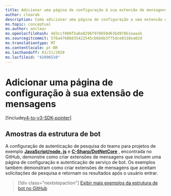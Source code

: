 ```yaml
---
title: Adicionar uma página de configuração à sua extensão de mensagens
author: clearab
description: Como adicionar uma página de configuração a uma extensão de mensagens
ms.topic: conceptual
ms.author: anclear
ms.openlocfilehash: 4d3ccf000f5a0a0296f970650d63bd978b1eaaa5
ms.sourcegitcommit: 576a4768b835422545cb6b6b3f75dce8318ea02d
ms.translationtype: MT
ms.contentlocale: pt-BR
ms.lasthandoff: 03/21/2020
ms.locfileid: "42896510"
---
```

# <a name="add-a-configuration-page-to-your-messaging-extension"></a>Adicionar uma página de configuração à sua extensão de mensagens

[!include[v4-to-v3-SDK-pointer](~/includes/v4-to-v3-pointer-me.md)]

## <a name="bot-framework-samples"></a>Amostras da estrutura de bot

A configuração de autenticação de pesquisa do teams para projetos de exemplo [**JavaScript/node. js**](https://github.com/microsoft/BotBuilder-Samples/tree/master/samples/javascript_nodejs/52.teams-messaging-extensions-search-auth-config) e [**C-Sharp/DotNetCore**](https://github.com/microsoft/BotBuilder-Samples/tree/master/samples/csharp_dotnetcore/52.teams-messaging-extensions-search-auth-config) , encontrada no GitHub, demonstre como criar extensões de mensagens que incluem uma página de configuração e autenticação de serviço de bot. Os exemplos também demonstram como criar extensões de mensagens que aceitam solicitações de pesquisa e retornam os resultados após o usuário entrar.

> [!div class="nextstepaction"]
> [Exibir mais exemplos da estrutura de bot no GitHub](https://github.com/microsoft/BotBuilder-Samples)
